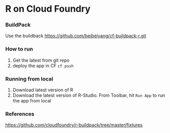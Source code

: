 # R on Cloud Foundry
### BuildPack

Use the buildback https://github.com/beibeiyang/cf-buildpack-r.git 

### How to run 

1. Get the latest from git repo 
2. deploy the app in  CF `cf push`

### Running from local

1. Download latest version of R 
2. Download the latest version of R-Studio. From Toolbar, hit `Run App` to run the app from local 

### References 
https://github.com/cloudfoundry/r-buildpack/tree/master/fixtures 

